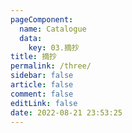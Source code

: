 ```yaml
---
pageComponent: 
  name: Catalogue
  data: 
    key: 03.摘抄
title: 摘抄
permalink: /three/
sidebar: false
article: false
comment: false
editLink: false
date: 2022-08-21 23:53:25
---
```

